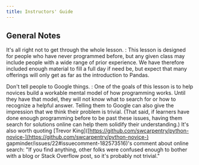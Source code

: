 ```yaml
---
title: Instructors' Guide
---
```


## General Notes

It's all right not to get through the whole lesson.
:   This lesson is designed for people who have never programmed before,
but any given class may include people with a wide range of prior experience.
We have therefore included enough material to fill a full day if need be,
but expect that many offerings will only get as far as the introduction to Pandas.

Don't tell people to Google things.
:   One of the goals of this lesson is
to help novices build a workable mental model of how programming works.
Until they have that model,
they will not know what to search for or how to recognize a helpful answer.
Telling them to Google can also give the impression that we think their problem is trivial.
(That said, if learners have done enough programming before to be past these issues,
having them search for solutions online can help them solidify their understanding.)
It's also worth quoting
[Trevor King]([https://github.com/swcarpentry/python-novice-](https://github.com/swcarpentry/python-novice-)
gapminder/issues/22#issuecomment-182573516)'s
comment about online search:
"If you find anything,
other folks were confused enough to bother with a blog or Stack Overflow post,
so it's probably not trivial."
